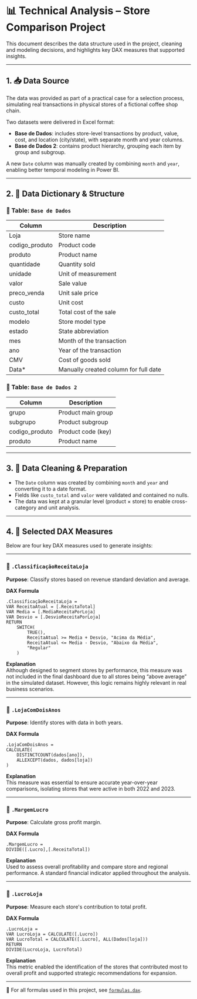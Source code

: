 # 📊 Technical Analysis – Store Comparison Project

This document describes the data structure used in the project, cleaning and modeling decisions, and highlights key DAX measures that supported insights.

---

## 1. 📥 Data Source

The data was provided as part of a practical case for a selection process, simulating real transactions in physical stores of a fictional coffee shop chain.

Two datasets were delivered in Excel format:

- **Base de Dados**: includes store-level transactions by product, value, cost, and location (city/state), with separate month and year columns.
- **Base de Dados 2**: contains product hierarchy, grouping each item by group and subgroup.

A new `Date` column was manually created by combining `month` and `year`, enabling better temporal modeling in Power BI.

---

## 2. 🧾 Data Dictionary & Structure

### 📄 Table: `Base de Dados`

| Column           | Description                             |
|------------------|-----------------------------------------|
| Loja             | Store name                              |
| codigo_produto   | Product code                            |
| produto          | Product name                            |
| quantidade       | Quantity sold                           |
| unidade          | Unit of measurement                     |
| valor            | Sale value                              |
| preco_venda      | Unit sale price                         |
| custo            | Unit cost                               |
| custo_total      | Total cost of the sale                  |
| modelo           | Store model type                        |
| estado           | State abbreviation                      |
| mes              | Month of the transaction                |
| ano              | Year of the transaction                 |
| CMV              | Cost of goods sold                      |
| Data*            | Manually created column for full date   |

### 📄 Table: `Base de Dados 2`

| Column         | Description                  |
|----------------|------------------------------|
| grupo          | Product main group           |
| subgrupo       | Product subgroup             |
| codigo_produto | Product code (key)           |
| produto        | Product name                 |

---

## 3. 🧹 Data Cleaning & Preparation

- The `Date` column was created by combining `month` and `year` and converting it to a date format.
- Fields like `custo_total` and `valor` were validated and contained no nulls.
- The data was kept at a granular level (product × store) to enable cross-category and unit analysis.

---

## 4. 📐 Selected DAX Measures

Below are four key DAX measures used to generate insights:

---

### 📌 `.ClassificaçãoReceitaLoja`

**Purpose**: Classify stores based on revenue standard deviation and average.

**DAX Formula**
```DAX
.ClassificaçãoReceitaLoja = 
VAR ReceitaAtual = [.ReceitaTotal]
VAR Media = [.MediaReceitaPorLoja]
VAR Desvio = [.DesvioReceitaPorLoja]
RETURN 
    SWITCH(
        TRUE(),
        ReceitaAtual >= Media + Desvio, "Acima da Média",
        ReceitaAtual <= Media - Desvio, "Abaixo da Média",
        "Regular"
    )
```

**Explanation**  
Although designed to segment stores by performance, this measure was not included in the final dashboard due to all stores being “above average” in the simulated dataset. However, this logic remains highly relevant in real business scenarios.

---

### 📌 `.LojaComDoisAnos`

**Purpose**: Identify stores with data in both years.

**DAX Formula**
```DAX
.LojaComDoisAnos = 
CALCULATE(
    DISTINCTCOUNT(dados[ano]),
    ALLEXCEPT(dados, dados[loja])
)
```

**Explanation**  
This measure was essential to ensure accurate year-over-year comparisons, isolating stores that were active in both 2022 and 2023.

---

### 📌 `.MargemLucro`

**Purpose**: Calculate gross profit margin.

**DAX Formula**
```DAX
.MargemLucro = 
DIVIDE([.Lucro],[.ReceitaTotal])
```

**Explanation**  
Used to assess overall profitability and compare store and regional performance. A standard financial indicator applied throughout the analysis.

---

### 📌 `.LucroLoja`

**Purpose**: Measure each store's contribution to total profit.

**DAX Formula**
```DAX
.LucroLoja = 
VAR LucroLoja = CALCULATE([.Lucro])
VAR LucroTotal = CALCULATE([.Lucro], ALL(Dados[loja]))
RETURN
DIVIDE(LucroLoja, LucroTotal)
```

**Explanation**  
This metric enabled the identification of the stores that contributed most to overall profit and supported strategic recommendations for expansion.

---

📌 For all formulas used in this project, see [`formulas.dax`](../formulas.dax).
